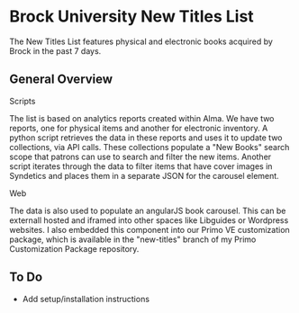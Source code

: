 # Brock University New Titles List

The New Titles List features physical and electronic books acquired by Brock in the past 7 days. 

## General Overview

Scripts

The list is based on analytics reports created within Alma. We have two reports, one for physical items and another for electronic inventory. A python script retrieves the data in these reports and uses it to update two collections, via API calls. These collections populate a "New Books" search scope that patrons can use to search and filter the new items. Another script iterates through the data to filter items that have cover images in Syndetics and places them in a separate JSON for the carousel element. 

Web

The data is also used to populate an angularJS book carousel. This can be externall hosted and iframed into other spaces like Libguides or Wordpress websites. I also embedded this component into our Primo VE customization package, which is available in the "new-titles" branch of my Primo Customization Package repository. 


## To Do

 - Add setup/installation instructions
 

